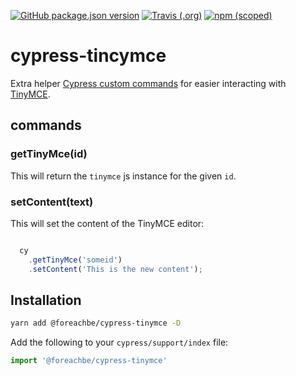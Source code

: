 [![GitHub package.json version](https://img.shields.io/github/package-json/v/foreachOS/cypress-tinymce.svg)](https://github.com/foreachOS/cypress-tinymce)
[![Travis (.org)](https://img.shields.io/travis/ForeachOS/cypress-tinymce.svg)](https://travis-ci.org/ForeachOS/cypress-tinymce)
[![npm (scoped)](https://img.shields.io/npm/v/@foreachbe/cypress-tinymce.svg)](https://www.npmjs.com/package/@foreachbe/cypress-tinymce)

# cypress-tincymce

Extra helper [Cypress custom commands](https://docs.cypress.io/api/cypress-api/custom-commands.html#Syntax) for
easier interacting with [TinyMCE](https://www.tiny.cloud/).

## commands

### getTinyMce(id)

This will return the `tinymce` js instance for the given `id`.

### setContent(text)

This will set the content of the TinyMCE editor:

```javascript

  cy
    .getTinyMce('someid')
    .setContent('This is the new content');

```

## Installation

```bash
yarn add @foreachbe/cypress-tinymce -D
```

Add the following to your `cypress/support/index` file:

```javascript
import '@foreachbe/cypress-tinymce'
```
